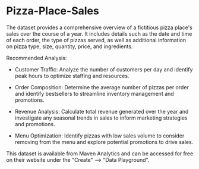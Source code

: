 # Pizza-Place-Sales
The dataset provides a comprehensive overview of a fictitious pizza place's sales over the course of a year. It includes details such as the date and time of each order, the type of pizzas served, as well as additional information on pizza type, size, quantity, price, and ingredients.

Recommended Analysis:

- Customer Traffic: Analyze the number of customers per day and identify peak hours to optimize staffing and resources.

- Order Composition: Determine the average number of pizzas per order and identify bestsellers to streamline inventory management and promotions.

- Revenue Analysis: Calculate total revenue generated over the year and investigate any seasonal trends in sales to inform marketing strategies and promotions.

- Menu Optimization: Identify pizzas with low sales volume to consider removing from the menu and explore potential promotions to drive sales.

This dataset is available from Maven Analytics and can be accessed for free on their website under the "Create" --> "Data Playground".
